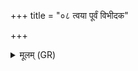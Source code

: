 +++
title = "०८ त्वया पूर्वं विभीदक"

+++
<details><summary>मूलम् (GR)</summary>

त्वया पूर्वं विभीदक  
संजिता असुरा हताः ।  
त्वं सपत्नचातनो  
भ्रातृव्याꣳ अव धूनुष्व ॥ +++(Bhatt. bhrātṛvyāṃ)+++
</details>